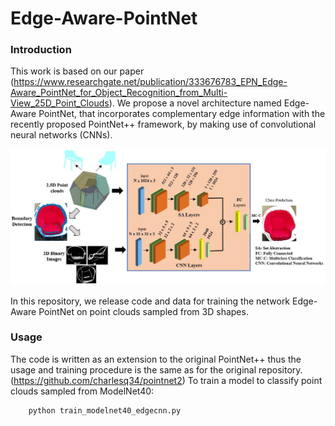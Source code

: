 # Edge-Aware-PointNet
### Introduction
This work is based on our paper (https://www.researchgate.net/publication/333676783_EPN_Edge-Aware_PointNet_for_Object_Recognition_from_Multi-View_25D_Point_Clouds). We propose a novel architecture named Edge-Aware PointNet, that incorporates complementary edge information with the recently proposed PointNet++ framework, by making use of convolutional neural networks (CNNs).

![prediction example](https://github.com/Merium88/Edge-Aware-PointNet/blob/master/doc/method.jpg)

In this repository, we release code and data for training the network Edge-Aware PointNet on point clouds sampled from 3D shapes.

### Usage
The code is written as an extension to the original PointNet++ thus the usage and training procedure is the same as for the original repository. (https://github.com/charlesq34/pointnet2)
To train a model to classify point clouds sampled from ModelNet40:

        python train_modelnet40_edgecnn.py



